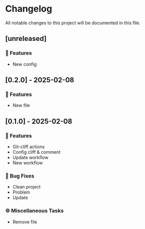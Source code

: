 # Changelog

All notable changes to this project will be documented in this file.

## [unreleased]

### 🚀 Features

- New config

## [0.2.0] - 2025-02-08

### 🚀 Features

- New file

## [0.1.0] - 2025-02-08

### 🚀 Features

- Git-cliff actions
- Config cliff & comment
- Update workflow
- New workflow

### 🐛 Bug Fixes

- Clean project
- Problem
- Update

### ⚙️ Miscellaneous Tasks

- Remove file

<!-- generated by git-cliff -->
